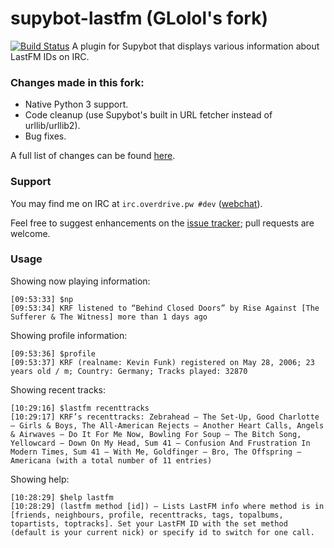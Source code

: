 supybot-lastfm (GLolol's fork)
==============

[![Build Status](https://travis-ci.org/GLolol/supybot-lastfm.svg?branch=devel)](https://travis-ci.org/GLolol/supybot-lastfm)
A plugin for Supybot that displays various information about LastFM IDs on IRC. 

### Changes made in this fork:

- Native Python 3 support.
- Code cleanup (use Supybot's built in URL fetcher instead of urllib/urllib2).
- Bug fixes.

A full list of changes can be found [here](https://github.com/GLolol/supybot-lastfm/compare/krf:master...devel). 

### Support
You may find me on IRC at `irc.overdrive.pw #dev` ([webchat](http://webchat.overdrive.pw/?channels=dev)).

Feel free to suggest enhancements on the [issue tracker](https://github.com/GLolol/supybot-lastfm/issues); pull requests are welcome. 

### Usage

Showing now playing information:
```
[09:53:33] $np
[09:53:34] KRF listened to “Behind Closed Doors” by Rise Against [The Sufferer & The Witness] more than 1 days ago
```

Showing profile information:
```
[09:53:36] $profile
[09:53:37] KRF (realname: Kevin Funk) registered on May 28, 2006; 23 years old / m; Country: Germany; Tracks played: 32870
```

Showing recent tracks:
```
[10:29:16] $lastfm recenttracks
[10:29:17] KRF’s recenttracks: Zebrahead – The Set-Up, Good Charlotte – Girls & Boys, The All-American Rejects – Another Heart Calls, Angels & Airwaves – Do It For Me Now, Bowling For Soup – The Bitch Song, Yellowcard – Down On My Head, Sum 41 – Confusion And Frustration In Modern Times, Sum 41 – With Me, Goldfinger – Bro, The Offspring – Americana (with a total number of 11 entries)
```

Showing help:
```
[10:28:29] $help lastfm
[10:28:29] (lastfm method [id]) — Lists LastFM info where method is in [friends, neighbours, profile, recenttracks, tags, topalbums, topartists, toptracks]. Set your LastFM ID with the set method (default is your current nick) or specify id to switch for one call.
```
